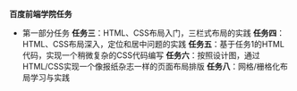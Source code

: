 **百度前端学院任务**
- 第一部分任务
**任务三**：HTML、CSS布局入门，三栏式布局的实践
**任务四**：HTML、CSS布局深入，定位和居中问题的实践
**任务五**：基于任务1的HTML代码，实现一个稍微复杂的CSS代码编写
**任务六**：按照设计图，通过HTML/CSS实现一个像报纸杂志一样的页面布局排版
**任务八**：网格/栅格化布局学习与实践
